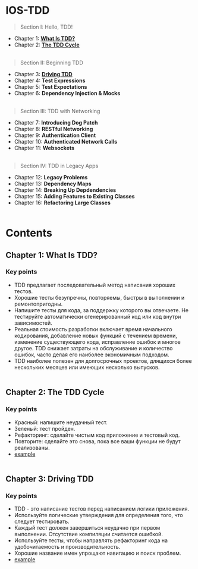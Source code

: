 # IOS-TDD

> Section I: Hello, TDD!
- Chapter 1: [**What Is TDD?**]()
- Chapter 2: [**The TDD Cycle**]()
<br> </br>
> Section II: Beginning TDD
- Chapter 3: [**Driving TDD**]()
- Chapter 4: **Test Expressions**
- Chapter 5: **Test Expectations**
- Chapter 6: **Dependency Injection & Mocks**
<br> </br>
> Section III: TDD with Networking
- Chapter 7: **Introducing Dog Patch**
- Chapter 8: **RESTful Networking**
- Chapter 9: **Authentication Client**
- Chapter 10: **Authenticated Network Calls**
- Chapter 11: **Websockets**
<br> </br>
> Section IV: TDD in Legacy Apps
- Chapter 12: **Legacy Problems**
- Chapter 13: **Dependency Maps**
- Chapter 14: **Breaking Up Depdendencies**
- Chapter 15: **Adding Features to Existing Classes**
- Chapter 16: **Refactoring Large Classes**
<br> </br>
# Contents
## Chapter 1: What Is TDD?
### Key points
- TDD предлагает последовательный метод написания хороших тестов.
- Хорошие тесты безупречны, повторяемы, быстры в выполнении и ремонтопригодны.
- Напишите тесты для кода, за поддержку которого вы отвечаете. Не тестируйте автоматически сгенерированный код или код внутри зависимостей.
- Реальная стоимость разработки включает время начального кодирования, добавление новых функций с течением времени, изменение существующего кода, исправление ошибок и многое другое. TDD снижает затраты на обслуживание и количество ошибок, часто делая его наиболее экономичным подходом.
- TDD наиболее полезен для долгосрочных проектов, длящихся более нескольких месяцев или имеющих несколько выпусков.
<br> </br>
## Chapter 2: The TDD Cycle
### Key points
- Красный: напишите неудачный тест.
- Зеленый: тест пройден.
- Рефакторинг: сделайте чистым код приложение и тестовый код.
- Повторите: сделайте это снова, пока все ваши функции не будут реализованы.
- [example](https://github.com/egorskikh/IOS-TDD/tree/main/Section%20I/TDD-CYCLE/CashRegister.playground)
<br> </br>
## Chapter 3: Driving TDD
### Key points
- TDD - это написание тестов перед написанием логики приложения.
- Используйте логические утверждения для определения того, что следует тестировать.
- Каждый тест должен завершиться неудачно при первом выполнении. Отсутствие компиляции считается ошибкой.
- Используйте тесты, чтобы направлять рефакторинг кода на удобочитаемость и производительность.
- Хорошие название имен упрощают навигацию и поиск проблем.
- [example](https://github.com/egorskikh/IOS-TDD/tree/main/Section%20II/2.%20TDD-app-setup/FitNess)
<br> </br>
